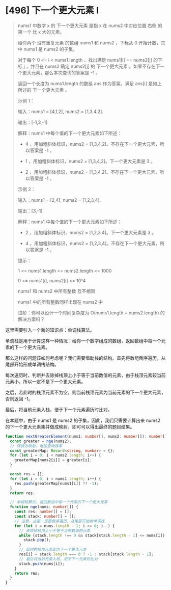 # [496] 下一个更大元素 I

> nums1 中数字 x 的 下一个更大元素 是指 x 在 nums2 中对应位置 右侧 的 第一个 比 x 大的元素。
>
> 给你两个 没有重复元素 的数组 nums1 和 nums2 ，下标从 0 开始计数，其中 nums1 是 nums2 的子集。
>
> 对于每个 0 <= i < nums1.length ，找出满足 nums1[i] == nums2[j] 的下标 j ，并且在 nums2 确定 nums2[j] 的 下一个更大元素 。如果不存在下一个更大元素，那么本次查询的答案是 -1 。
>
> 返回一个长度为 nums1.length 的数组 ans 作为答案，满足 ans[i] 是如上所述的 下一个更大元素 。
>
> 示例 1：
>
> 输入：nums1 = [4,1,2], nums2 = [1,3,4,2].
>
> 输出：[-1,3,-1]
>
> 解释：nums1 中每个值的下一个更大元素如下所述：
>
> - 4 ，用加粗斜体标识，nums2 = [1,3,4,2]。不存在下一个更大元素，所以答案是 -1 。
>
> - 1 ，用加粗斜体标识，nums2 = [1,3,4,2]。下一个更大元素是 3 。
>
> - 2 ，用加粗斜体标识，nums2 = [1,3,4,2]。不存在下一个更大元素，所以答案是 -1 。
>
> 示例 2：
>
> 输入：nums1 = [2,4], nums2 = [1,2,3,4].
>
> 输出：[3,-1]
>
> 解释：nums1 中每个值的下一个更大元素如下所述：
>
> - 2 ，用加粗斜体标识，nums2 = [1,2,3,4]。下一个更大元素是 3 。
>
> - 4 ，用加粗斜体标识，nums2 = [1,2,3,4]。不存在下一个更大元素，所以答案是 -1 。
>
> 提示：
>
> 1 <= nums1.length <= nums2.length <= 1000
>
> 0 <= nums1[i], nums2[i] <= 10^4
>
> nums1 和 nums2 中所有整数 互不相同
>
> nums1 中的所有整数同样出现在 nums2 中
>
> 进阶：你可以设计一个时间复杂度为 O(nums1.length + nums2.length) 的解决方案吗？

这里需要引入一个新的知识点：单调栈算法。

单调栈是用于计算这样一种情况：给你一个数字组成的数组，返回数组中每一个元素的下一个更大元素。

那么这样的问题该如何考虑呢？我们需要借助栈的结构。首先将数组倒序遍历，从尾部开始形成单调栈结构。

每次遍历时，判断并去除掉栈顶上小于等于当前数值的元素，由于栈顶元素较当前元素小，所以一定不是下一个更大元素。

之后，若此时的栈顶元素不为空，则当前栈顶元素为当前元素的下一个更大元素，否则返回 -1。

最后，将当前元素入栈，便于下一个元素遍历时比对。

在本题中，由于 nums1 是 nums2 的子集，因此，我们只需要计算出来 nums2 的下一个更大元素集并做成映射，即可可以得出最终的题目结果。

```ts
function nextGreaterElement(nums1: number[], nums2: number[]): number[] {
  const greater = nge(nums2);
  // 转换为映射，增加查询效率
  const greaterMap: Record<string, number> = {};
  for (let i = 0; i < nums2.length; i++) {
    greaterMap[nums2[i]] = greater[i];
  }

  const res = [];
  for (let i = 0; i < nums1.length; i++) {
    res.push(greaterMap[nums1[i]] ?? -1);
  }
  return res;

  // 单调栈算法，返回数组中每一个元素的下一个更大元素
  function nge(nums: number[]) {
    const res: number[] = [];
    const stack: number[] = [];
    // 注意，这里一定要倒序遍历，从尾部开始做单调栈
    for (let i = nums.length - 1; i >= 0; i--) {
      // 去除掉栈顶上小于等于当前数值的元素
      while (stack.length !== 0 && stack[stack.length - 1] <= nums[i]) {
        stack.pop();
      }
      // 此时的栈顶元素即为下一个更大元素
      res[i] = stack.length === 0 ? -1 : stack[stack.length - 1];
      // 最后将当前元素入栈，用于下一元素的比对
      stack.push(nums[i]);
    }
    return res;
  }
}
```
